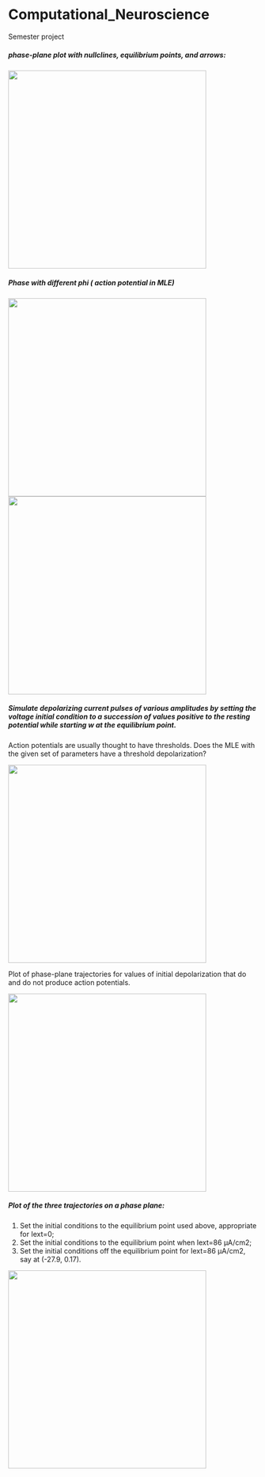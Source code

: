 
# Computational_Neuroscience
Semester project
##### phase-plane plot with nullclines, equilibrium points, and arrows: 

<img src="https://github.com/user-attachments/assets/8d0c3eee-66f6-4f9d-9d02-463a6fae656f" width="400" />


##### Phase with different phi ( action potential in MLE)

<img src="https://github.com/user-attachments/assets/a28131c9-38be-403e-bb96-19e55f7f26d6" width="400" />

<img src="https://github.com/user-attachments/assets/c686f217-f56e-412f-a843-ea1785c08f48" width="400" />

##### Simulate depolarizing current pulses of various amplitudes by setting the voltage initial condition to a succession of values positive to the resting potential while starting w at the equilibrium point. 

Action potentials are usually thought to have thresholds. Does the MLE with the
given set of parameters have a threshold depolarization? 

<img src="https://github.com/user-attachments/assets/630c52a0-6b0d-460e-ac1c-8c3781aa1d9f" width="400" />

Plot of phase-plane trajectories for values of initial depolarization that do and
do not produce action potentials.

<img src="https://github.com/user-attachments/assets/0c5865b2-95ea-472a-88e3-6e3117b9b0e3" width="400" />

 ##### Plot of the three trajectories on a phase plane:
 1) Set the initial conditions to the equilibrium point used above, appropriate for Iext=0;
 2) Set the initial conditions to the equilibrium point when Iext=86 μA/cm2;
 3) Set the initial conditions off the equilibrium point for Iext=86 μA/cm2, say at (-27.9, 0.17).

    
<img src="https://github.com/user-attachments/assets/1dff8290-424a-4b9f-8583-01b03332b554" width="400" />
    
